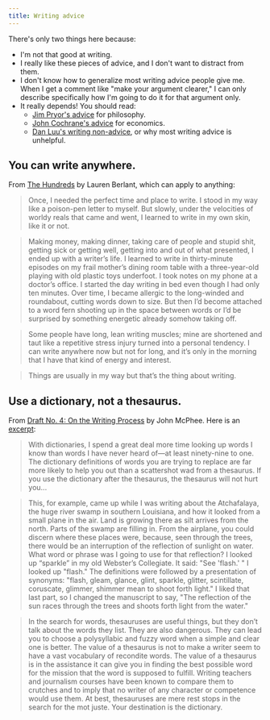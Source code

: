 ```yaml
---
title: Writing advice
---
```


There's only two things here because:

* I'm not that good at writing.
* I really like these pieces of advice, and I don't want to distract from them.
* I don't know how to generalize most writing advice people give me. When I get a comment like "make your argument clearer," I can only describe specifically how I'm going to do it for that argument only.
* It really depends! You should read:
  * [Jim Pryor's advice](http://www.jimpryor.net/teaching/guidelines/writing.html) for philosophy.
  * [John Cochrane's advice](https://static1.squarespace.com/static/5e6033a4ea02d801f37e15bb/t/5eda74919c44fa5f87452697/1591374993570/phd_paper_writing.pdf) for economics.
  * [Dan Luu's writing non-advice](https://danluu.com/writing-non-advice/), or why most writing advice is unhelpful.

## You can write anywhere.

From [The Hundreds](https://www.goodreads.com/en/book/show/39859869) by Lauren Berlant, which can apply to anything:

> Once, I needed the perfect time and place to write. I stood in my way like a poison-pen letter to myself. But slowly, under the velocities of worldy reals that came and went, I learned to write in my own skin, like it or not.

> Making money, making dinner, taking care of people and stupid shit, getting sick or getting well, getting into and out of what presented, I ended up with a writer’s life. I learned to write in thirty-minute episodes on my frail mother’s dining room table with a three-year-old playing with old plastic toys underfoot. I took notes on my phone at a doctor’s office. I started the day writing in bed even though I had only ten minutes. Over time, I became allergic to the long-winded and roundabout, cutting words down to size. But then I’d become attached to a word fern shooting up in the space between words or I’d be surprised by something energetic already somehow taking off.

> Some people have long, lean writing muscles; mine are shortened and taut like a repetitive stress injury turned into a personal tendency. I can write anywhere now but not for long, and it’s only in the morning that I have that kind of energy and interest.

> Things are usually in my way but that’s the thing about writing.

## Use a dictionary, not a thesaurus.

From [Draft No. 4: On the Writing Process](https://www.goodreads.com/book/show/18194765-draft-no-4) by John McPhee. Here is an [excerpt](https://www.newyorker.com/magazine/2013/04/29/draft-no-4):

> With dictionaries, I spend a great deal more time looking up words I know than words I have never heard of&mdash;at least ninety-nine to one. The dictionary definitions of words you are trying to replace are far more likely to help you out than a scattershot wad from a thesaurus. If you use the dictionary after the thesaurus, the thesaurus will not hurt you...

> This, for example, came up while I was writing about the Atchafalaya, the huge river swamp in southern Louisiana, and how it looked from a small plane in the air. Land is growing there as silt arrives from the north. Parts of the swamp are filling in. From the airplane, you could discern where these places were, because, seen through the trees, there would be an interruption of the reflection of sunlight on water. What word or phrase was I going to use for that reflection? I looked up “sparkle” in my old Webster’s Collegiate. It said: "See 'flash.' " I looked up "flash." The definitions were followed by a presentation of synonyms: "flash, gleam, glance, glint, sparkle, glitter, scintillate, coruscate, glimmer, shimmer mean to shoot forth light." I liked that last part, so I changed the manuscript to say, "The reflection of the sun races through the trees and shoots forth light from the water."

> In the search for words, thesauruses are useful things, but they don’t talk about the words they list. They are also dangerous. They can lead you to choose a polysyllabic and fuzzy word when a simple and clear one is better. The value of a thesaurus is not to make a writer seem to have a vast vocabulary of recondite words. The value of a thesaurus is in the assistance it can give you in finding the best possible word for the mission that the word is supposed to fulfill. Writing teachers and journalism courses have been known to compare them to crutches and to imply that no writer of any character or competence would use them. At best, thesauruses are mere rest stops in the search for the mot juste. Your destination is the dictionary.
